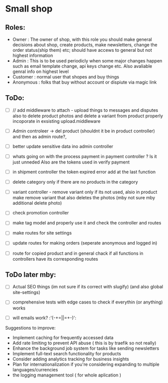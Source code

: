 # Small shop

## Roles:
- Owner : The owner of shop, with this role you should make general decisions about shop, create products, make newsletters, change the order status(ship them) etc; should have accews to general but not highest information
- Admin : This is to be used periodicly when some major changes happen such as email template change, api keys change etc. Also avaliable genral info on highest level
- Customer : normal user that shopes and buy things
- Anonymous : folks that buy without account or dispiute via magic link

## ToDo: 
 - [ ] // add middleware to attach - upload things to messages and disputes also to delete product photos and delete a variant from product properly incoporate in exsisting upload.middleware

 - [ ] Admin controleer -> del product (shouldnt it be in product controller) and then as admin route?,
 - [ ] better update sensitive data ino admin controller 

 - [ ] whats going on with the process payment in payment controller ? Is it just unneded Also are the tokens used in verify payment
 - [ ] in shipment controller the token expired error add at the last function

 - [ ] delete category only if there are no products in the category
 - [ ] variant controller - remove variant only if its not used, alsio in product make remove variant that also deletes the photos (mby not sure mby additional delete photo)

 - [ ] check promotion controller
 - [ ] make tag model and properly use it and check the controller and routes

 - [ ] make routes for site settings
 - [ ] update routes for making orders (seperate anonymous and logged in)
 - [ ] route for copied product and in general chack if all functions in controllers have its corresponding routes


## ToDo later mby:
 - [ ] Actual SEO things (im not sure if its correct with slugify) (and also global site-settings)

 - [ ] comprehensive tests with edge cases to check if everythin (or anything) works
 - [ ] will emails work? :'(-+=||=+-)':

Suggestions to improve:
 - Implement caching for frequently accessed data
 - Add rate limiting to prevent API abuse ( this is by traefik so not really)
 - Enhance the background job system for tasks like sending newsletters
 - Implement full-text search functionality for products
 - Consider adding analytics tracking for business insights
 - Plan for internationalization if you're considering expanding to multiple languages/currencies
 - the logging management tool ( for whole aplication )